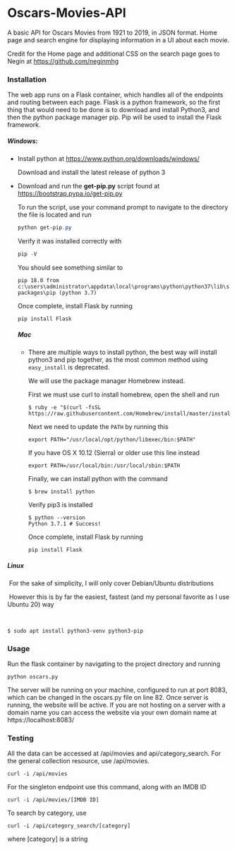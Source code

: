 # Oscars-Movies-API
A basic API for Oscars Movies from 1921 to 2019, in JSON format. Home page and search engine for displaying information in a UI about each movie.

Credit for the Home page and additional CSS on the search page goes to Negin at https://github.com/neginmhg

### Installation

The web app runs on a Flask container, which handles all of the endpoints and routing between each page. Flask is a python framework, so the first thing that would need to be done is to download and install Python3, and then the python package manager pip. Pip will be used to install the Flask framework.

##### Windows:

- Install python at https://www.python.org/downloads/windows/

  Download and install the latest release of python 3

- Download and run the **get-pip.py** script found at https://bootstrap.pypa.io/get-pip.py

  To run the script, use your command prompt to navigate to the directory the file is located and run

  ```powershell
  python get-pip.py
  ```

  Verify it was installed correctly with

  ```powershell
  pip -V
  ```

  You should see something similar to

  ```
  pip 18.0 from c:\users\administrator\appdata\local\programs\python\python37\lib\site-packages\pip (python 3.7)
  ```

  Once complete, install Flask by running

  ```
  pip install Flask
  ```

  

  ##### Mac

  - There are multiple ways to install python, the best way will install python3 and pip together, as the most common method using ```easy_install``` is deprecated.

    We will use the package manager Homebrew instead.

    First we must use curl to install homebrew, open the shell and run

    ```shell
    $ ruby -e "$(curl -fsSL https://raw.githubusercontent.com/Homebrew/install/master/install)"
    ```

    Next we need to update the ```PATH```  by running this

    ```shell
    export PATH="/usr/local/opt/python/libexec/bin:$PATH"
    ```

    If you have OS X 10.12 (Sierra) or older use this line instead

    ```shell
    export PATH=/usr/local/bin:/usr/local/sbin:$PATH
    ```

    Finally, we can install python with the command

    ```shell
    $ brew install python
    ```

    Verify pip3 is installed

    ```shell
    $ python --version
    Python 3.7.1 # Success!
    ```

    Once complete, install Flask by running

    ```
    pip install Flask
    ```

##### Linux

​			  For the sake of simplicity, I will only cover Debian/Ubuntu distributions

​			  However this is by far the easiest, fastest (and my personal favorite as I use Ubuntu 20) way

​				

```shell
$ sudo apt install python3-venv python3-pip
```



### Usage

Run the flask container by navigating to the project directory and running 

```shell
python oscars.py
```

The server will be running on your machine, configured to run at port 8083, which can be changed in the oscars.py file on line 82. Once server is running, the website will be active. If you are not hosting on a server with a domain name you can access the website via your own domain name at https://localhost:8083/



### Testing

All the data can be accessed at /api/movies and api/category_search. For the general collection resource, use /api/movies.

```
curl -i /api/movies
```

For the singleton endpoint use this command, along with an IMDB ID

```
curl -i /api/movies/[IMDB ID]
```

To search by category, use

```
curl -i /api/category_search/[category]
```

where [category] is a string
